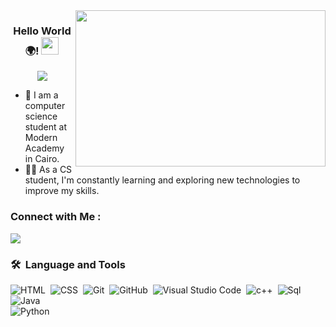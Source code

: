 
<img width="400" height="250" align="right" src="https://res.cloudinary.com/practicaldev/image/fetch/s--ES7ZxtOz--/c_limit%2Cf_auto%2Cfl_progressive%2Cq_66%2Cw_800/https://www.mjvinnovation.com/wp-content/uploads/2021/07/Etapas-do-Data-Science-para-aplicar-na-sua-empresa.gif">

<h3 align="center">
  Hello World🌍!
  <img src="https://media.giphy.com/media/hvRJCLFzcasrR4ia7z/giphy.gif" width="28">
</h3>

<!-- Typing SVG by DenverCoder1 - https://github.com/DenverCoder1/readme-typing-svg -->
<p align="center">
  <a href="https://github.com/DenverCoder1/readme-typing-svg"><img src="https://readme-typing-svg.herokuapp.com/?lines=Hi%20My%20Name%20is%20Abdulrhman;Computer-Science%20Student;Always%20learning%20new%20things&font=Fira%20Code&center=true&width=440&height=45&color=f75c7e&vCenter=true&size=22"></a>
</p> 

- 🏢 I am a computer science student at Modern Academy in Cairo.
- 👨‍💻 As a CS student, I'm constantly learning and exploring new technologies to improve my skills.

### Connect with Me :

<a href="https://www.linkedin.com/in/abdulrhmanr91/" target="_blank"><img src="https://img.shields.io/badge/-abdulrhman%20hussien-0077B5?style=for-the-badge&logo=Linkedin&logoColor=white"/></a>

### 🛠 &nbsp;Language and Tools 
![HTML](https://img.shields.io/badge/HTML-239120?style=for-the-badge&logo=html5&logoColor=white)&nbsp;
![CSS](https://img.shields.io/badge/CSS-239120?&style=for-the-badge&logo=css3&logoColor=white)&nbsp;
![Git](https://img.shields.io/badge/-Git-05122A?style=flat&logo=git)&nbsp;
![GitHub](https://img.shields.io/badge/-GitHub-05122A?style=flat&logo=github)&nbsp;
![Visual Studio Code](https://img.shields.io/badge/-Visual%20Studio%20Code-05122A?style=flat&logo=visual-studio-code&logoColor=007ACC)&nbsp;
![c++](https://img.shields.io/badge/c_%2B_%2B-05122A?style=flat&logo=cplusplus)&nbsp;
![Sql](https://img.shields.io/badge/sql-server-05122A?logo=microsoftsqlserver)&nbsp;
![Java](https://img.shields.io/badge/-Java-000000?style=flat&logo=java) <br>
![Python](https://img.shields.io/badge/Python-3776AB?style=for-the-badge&logo=python&logoColor=white)
